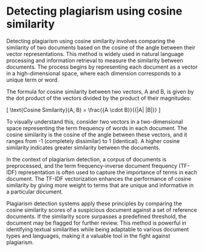 # Detecting plagiarism using cosine similarity
Detecting plagiarism using cosine similarity involves comparing the similarity of two documents based on the cosine of the angle between their vector representations. This method is widely used in natural language processing and information retrieval to measure the similarity between documents. The process begins by representing each document as a vector in a high-dimensional space, where each dimension corresponds to a unique term or word.

The formula for cosine similarity between two vectors, A and B, is given by the dot product of the vectors divided by the product of their magnitudes:

\[ \text{Cosine Similarity}(A, B) = \frac{{A \cdot B}}{{\|A\| \|B\|}} \]

To visually understand this, consider two vectors in a two-dimensional space representing the term frequency of words in each document. The cosine similarity is the cosine of the angle between these vectors, and it ranges from -1 (completely dissimilar) to 1 (identical). A higher cosine similarity indicates greater similarity between the documents.


In the context of plagiarism detection, a corpus of documents is preprocessed, and the term frequency-inverse document frequency (TF-IDF) representation is often used to capture the importance of terms in each document. The TF-IDF vectorization enhances the performance of cosine similarity by giving more weight to terms that are unique and informative in a particular document.


Plagiarism detection systems apply these principles by comparing the cosine similarity scores of a suspicious document against a set of reference documents. If the similarity score surpasses a predefined threshold, the document may be flagged for further review. This method is powerful in identifying textual similarities while being adaptable to various document types and languages, making it a valuable tool in the fight against plagiarism.
